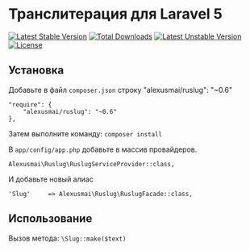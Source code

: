 # Транслитерация для Laravel 5
[![Latest Stable Version](https://poser.pugx.org/alexusmai/ruslug/v/stable)](https://packagist.org/packages/alexusmai/ruslug)
[![Total Downloads](https://poser.pugx.org/alexusmai/ruslug/downloads)](https://packagist.org/packages/alexusmai/ruslug)
[![Latest Unstable Version](https://poser.pugx.org/alexusmai/ruslug/v/unstable)](https://packagist.org/packages/alexusmai/ruslug) [![License](https://poser.pugx.org/alexusmai/ruslug/license)](https://packagist.org/packages/alexusmai/ruslug)

Установка
-------
Добавьте в файл `composer.json` строку
"alexusmai/ruslug": "~0.6"

    "require": {
        "alexusmai/ruslug": "~0.6"
    },

Затем выполните команду:
    `composer install`


В `app/config/app.php` добавьте в массив провайдеров.

  `Alexusmai\Ruslug\RuslugServiceProvider::class,`

И добавьте новый алиас

  `'Slug'     => Alexusmai\Ruslug\RuslugFacade::class,`

Использование
-------
Вызов метода: `\Slug::make($text)`
